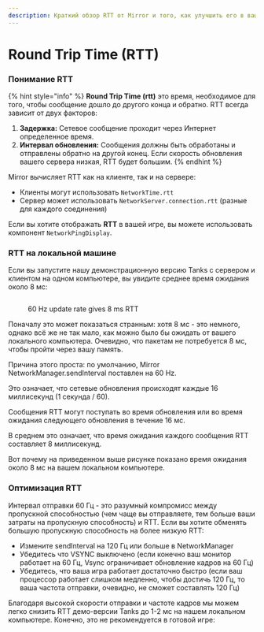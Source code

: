 ```yaml
---
description: Краткий обзор RTT от Mirror и того, как улучшить его в вашей игре.
---
```


# Round Trip Time (RTT)

###

### Понимание RTT

{% hint style="info" %}
**Round Trip Time (rtt)** это время, необходимое для того, чтобы сообщение дошло до другого конца и обратно. RTT всегда зависит от двух факторов:

1. **Задержка:** Сетевое сообщение проходит через Интернет определенное время.
2. **Интервал обновления:** Сообщения должны быть обработаны и отправлены обратно на другой конец. Если скорость обновления вашего сервера низкая, RTT будет большим.
{% endhint %}

Mirror вычисляет RTT как на клиенте, так и на сервере:

* Клиенты могут использовать `NetworkTime.rtt`
* Сервер может использовать `NetworkServer.connection.rtt` (разные для каждого соединения)

Если вы хотите отображать **RTT** в вашей игре, вы можете использовать компонент `NetworkPingDisplay`.

### RTT на локальной машине

Если вы запустите нашу демонстрационную версию Tanks с сервером и клиентом на одном компьютере, вы увидите среднее время ожидания около 8 мс:

<figure><img src="../../.gitbook/assets/2023-07-18 - rtt 8ms.png" alt=""><figcaption><p>60 Hz update rate gives 8 ms RTT</p></figcaption></figure>

Поначалу это может показаться странным: хотя 8 мс - это немного, однако всё же не так мало, как можно было бы ожидать от вашего локального компьютера. Очевидно, что пакетам не потребуется 8 мс, чтобы пройти через вашу память.

Причина этого проста: по умолчанию, Mirror NetworkManager.sendInterval поставлен на 60 Hz.

Это означает, что сетевые обновления происходят каждые 16 миллисекунд (1 секунда / 60).

Сообщения RTT могут поступать во время обновления или во время ожидания следующего обновления в течение 16 мс.

В среднем это означает, что время ожидания каждого сообщения RTT составляет 8 миллисекунд.

Вот почему на приведенном выше рисунке показано время ожидания около 8 мс на вашем локальном компьютере.

### Оптимизация RTT

Интервал отправки 60 Гц - это разумный компромисс между пропускной способностью (чем чаще вы отправляете, тем больше ваши затраты на пропускную способность) и RTT. Если вы хотите обменять большую пропускную способность на более низкую RTT:

* Измените sendInterval на 120 Гц или больше в NetworkManager
* Убедитесь что VSYNC выключено (если конечно ваш монитор работает на 60 Гц, Vsync ограничивает обновление кадров на 60 Гц)
* Убедитесь, что ваша игра работает достаточно быстро (если ваш процессор работает слишком медленно, чтобы достичь 120 Гц, то ваша частота отправки, очевидно, не сможет составлять 120 Гц)

Благодаря высокой скорости отправки и частоте кадров мы можем легко снизить RTT демо-версии Tanks до 1-2 мс на нашем локальном компьютере. Конечно, это не рекомендуется в готовой игре:

<figure><img src="../../.gitbook/assets/2023-07-18 - rtt 2ms.png" alt=""><figcaption></figcaption></figure>

